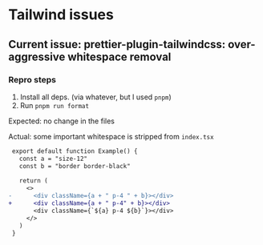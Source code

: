 # Tailwind issues

## Current issue: prettier-plugin-tailwindcss: over-aggressive whitespace removal

### Repro steps

1. Install all deps. (via whatever, but I used `pnpm`)
2. Run `pnpm run format`

Expected: no change in the files

Actual: some important whitespace is stripped from `index.tsx`

```diff
 export default function Example() {
   const a = "size-12"
   const b = "border border-black"
 
   return (
     <>
-      <div className={a + " p-4 " + b}></div>
+      <div className={a + " p-4" + b}></div>
       <div className={`${a} p-4 ${b}`}></div>
     </>
   )
 }
```
